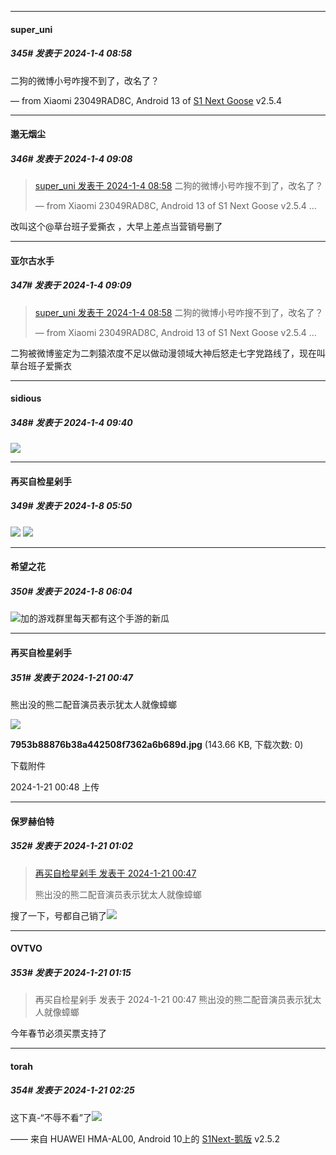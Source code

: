 
*****

####  super_uni  
##### 345#       发表于 2024-1-4 08:58

二狗的微博小号咋搜不到了，改名了？

— from Xiaomi 23049RAD8C, Android 13 of [S1 Next Goose](https://pan.baidu.com/s/1mi43uRm) v2.5.4


*****

####  邈无烟尘  
##### 346#       发表于 2024-1-4 09:08

<blockquote><a href="httphttps://bbs.saraba1st.com/2b/forum.php?mod=redirect&amp;goto=findpost&amp;pid=63530084&amp;ptid=2162144" target="_blank">super_uni 发表于 2024-1-4 08:58</a>
二狗的微博小号咋搜不到了，改名了？

— from Xiaomi 23049RAD8C, Android 13 of S1 Next Goose v2.5.4 ...</blockquote>
改叫这个@草台班子爱撕衣 ，大早上差点当营销号删了

*****

####  亚尔古水手  
##### 347#       发表于 2024-1-4 09:09

<blockquote><a href="httphttps://bbs.saraba1st.com/2b/forum.php?mod=redirect&amp;goto=findpost&amp;pid=63530084&amp;ptid=2162144" target="_blank">super_uni 发表于 2024-1-4 08:58</a>
二狗的微博小号咋搜不到了，改名了？

— from Xiaomi 23049RAD8C, Android 13 of S1 Next Goose v2.5.4 ...</blockquote>
二狗被微博鉴定为二刺猿浓度不足以做动漫领域大神后怒走七字党路线了，现在叫草台班子爱撕衣


*****

####  sidious  
##### 348#       发表于 2024-1-4 09:40

<img src="https://static.saraba1st.com/image/smiley/face2017/274.png" referrerpolicy="no-referrer">

*****

####  再买自检星剁手  
##### 349#       发表于 2024-1-8 05:50

<img src="https://p.sda1.dev/15/03496882014cb6661d98fb9b4a67a199/CMP_20240108055024781.jpg" referrerpolicy="no-referrer">

<img src="https://p.sda1.dev/15/f32ef0850a3d90f58443389a7d73e9bc/CMP_20240108054931458.jpg" referrerpolicy="no-referrer">


*****

####  希望之花  
##### 350#       发表于 2024-1-8 06:04

<img src="https://static.saraba1st.com/image/smiley/face2017/067.png" referrerpolicy="no-referrer">加的游戏群里每天都有这个手游的新瓜

*****

####  再买自检星剁手  
##### 351#       发表于 2024-1-21 00:47

熊出没的熊二配音演员表示犹太人就像蟑螂

<img src="https://img.saraba1st.com/forum/202401/21/004824ullw3zy73nh8yv8f.jpg" referrerpolicy="no-referrer">

<strong>7953b88876b38a442508f7362a6b689d.jpg</strong> (143.66 KB, 下载次数: 0)

下载附件

2024-1-21 00:48 上传


*****

####  保罗赫伯特  
##### 352#       发表于 2024-1-21 01:02

<blockquote><a href="httphttps://bbs.saraba1st.com/2b/forum.php?mod=redirect&amp;goto=findpost&amp;pid=63717821&amp;ptid=2162144" target="_blank">再买自检星剁手 发表于 2024-1-21 00:47</a>

熊出没的熊二配音演员表示犹太人就像蟑螂</blockquote>
搜了一下，号都自己销了<img src="https://static.saraba1st.com/image/smiley/face2017/010.png" referrerpolicy="no-referrer">


*****

####  OVTVO  
##### 353#       发表于 2024-1-21 01:15

<blockquote>再买自检星剁手 发表于 2024-1-21 00:47
熊出没的熊二配音演员表示犹太人就像蟑螂</blockquote>
今年春节必须买票支持了


*****

####  torah  
##### 354#       发表于 2024-1-21 02:25

这下真-“不辱不看”了<img src="https://static.saraba1st.com/image/smiley/face2017/067.png" referrerpolicy="no-referrer">

—— 来自 HUAWEI HMA-AL00, Android 10上的 [S1Next-鹅版](https://github.com/ykrank/S1-Next/releases) v2.5.2

